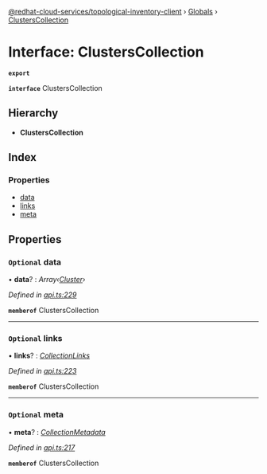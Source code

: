 [@redhat-cloud-services/topological-inventory-client](../README.md) › [Globals](../globals.md) › [ClustersCollection](clusterscollection.md)

# Interface: ClustersCollection

**`export`** 

**`interface`** ClustersCollection

## Hierarchy

* **ClustersCollection**

## Index

### Properties

* [data](clusterscollection.md#optional-data)
* [links](clusterscollection.md#optional-links)
* [meta](clusterscollection.md#optional-meta)

## Properties

### `Optional` data

• **data**? : *Array‹[Cluster](cluster.md)›*

*Defined in [api.ts:229](https://github.com/RedHatInsights/javascript-clients.gi/blob/master/packages/topological-inventory/api.ts#L229)*

**`memberof`** ClustersCollection

___

### `Optional` links

• **links**? : *[CollectionLinks](collectionlinks.md)*

*Defined in [api.ts:223](https://github.com/RedHatInsights/javascript-clients.gi/blob/master/packages/topological-inventory/api.ts#L223)*

**`memberof`** ClustersCollection

___

### `Optional` meta

• **meta**? : *[CollectionMetadata](collectionmetadata.md)*

*Defined in [api.ts:217](https://github.com/RedHatInsights/javascript-clients.gi/blob/master/packages/topological-inventory/api.ts#L217)*

**`memberof`** ClustersCollection
